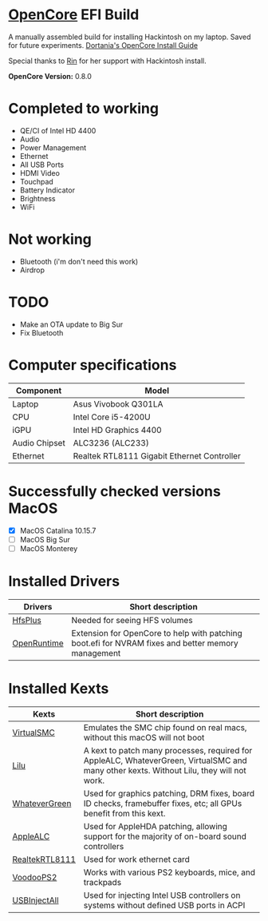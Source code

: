 # [OpenCore](https://github.com/acidanthera/OpenCorePkg) EFI Build

A manually assembled build for installing Hackintosh on my laptop. Saved for future experiments.
[Dortania's OpenCore Install Guide](https://dortania.github.io/OpenCore-Install-Guide/)

Special thanks to [Rin](https://github.com/honeymiko) for her support with Hackintosh install.

**OpenCore Version:** 0.8.0

# Completed to working

- QE/CI of Intel HD 4400
- Audio
- Power Management
- Ethernet
- All USB Ports
- HDMI Video
- Touchpad
- Battery Indicator
- Brightness
- WiFi

# Not working

- Bluetooth (i'm don't need this work)
- Airdrop

# TODO

- Make an OTA update to Big Sur
- Fix Bluetooth

# Computer specifications

Component | Model
--- | ---
Laptop | Asus Vivobook Q301LA
CPU | Intel Core i5-4200U
iGPU | Intel HD Graphics 4400
Audio Chipset | ALC3236 (ALC233)
Ethernet | Realtek RTL8111 Gigabit Ethernet Controller

# Successfully checked versions MacOS

- [x] MacOS Catalina 10.15.7
- [ ] MacOS Big Sur 
- [ ] MacOS Monterey 

# Installed Drivers 

Drivers | Short description
--- | ---
[HfsPlus](https://github.com/acidanthera/OcBinaryData/blob/master/Drivers/HfsPlus.efi) | Needed for seeing HFS volumes
[OpenRuntime](https://github.com/acidanthera/OpenCorePkg/releases) | Extension for OpenCore to help with patching boot.efi for NVRAM fixes and better memory management

# Installed Kexts

Kexts | Short description
--- | ---
[VirtualSMC](https://github.com/acidanthera/VirtualSMC/releases) | Emulates the SMC chip found on real macs, without this macOS will not boot
[Lilu](https://github.com/acidanthera/Lilu/releases) | A kext to patch many processes, required for AppleALC, WhateverGreen, VirtualSMC and many other kexts. Without Lilu, they will not work.
[WhateverGreen](https://github.com/acidanthera/WhateverGreen/releases) | Used for graphics patching, DRM fixes, board ID checks, framebuffer fixes, etc; all GPUs benefit from this kext.
[AppleALC](https://github.com/acidanthera/AppleALC/releases) | Used for AppleHDA patching, allowing support for the majority of on-board sound controllers
[RealtekRTL8111](https://github.com/Mieze/RTL8111_driver_for_OS_X/release) | Used for work ethernet card
[VoodooPS2](https://github.com/acidanthera/VoodooPS2/releases) | Works with various PS2 keyboards, mice, and trackpads
[USBInjectAll](https://bitbucket.org/RehabMan/os-x-usb-inject-all/downloads/) | Used for injecting Intel USB controllers on systems without defined USB ports in ACPI
